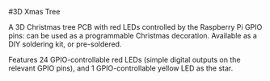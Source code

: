 <!--
---
name: 3D Xmas Tree
class: board
type: other
formfactor: Custom
manufacturer: PiHut
description: A 3D Christmas tree PCB with red LEDs controlled by the Raspberry Pi GPIO pins
url: https://thepihut.com/products/3d-xmas-tree-for-raspberry-pi
buy: https://thepihut.com/products/3d-xmas-tree-for-raspberry-pi
image: '3d-xmas-tree.png'
pincount: 40
eeprom: no
power:
ground:
  '6':
pin:
  '3':
    name: Star LED (Yellow)
    direction: output
    active: high
  '7':
    name: Tree LED (Red)
    direction: output
    active: high
  '10':
    name: Tree LED (Red)
    direction: output
    active: high
  '33':
    name: Tree LED (Red)
    direction: output
    active: high
  '40':
    name: Tree LED (Red)
    direction: output
    active: high
  '22':
    name: Tree LED (Red)
    direction: output
    active: high
  '24':
    name: Tree LED (Red)
    direction: output
    active: high
  '29':
    name: Tree LED (Red)
    direction: output
    active: high
  '19':
    name: Tree LED (Red)
    direction: output
    active: high
  '36':
    name: Tree LED (Red)
    direction: output
    active: high
  '11':
    name: Tree LED (Red)
    direction: output
    active: high
  '13':
    name: Tree LED (Red)
    direction: output
    active: high
  '37':
    name: Tree LED (Red)
    direction: output
    active: high
  '18':
    name: Tree LED (Red)
    direction: output
    active: high
  '21':
    name: Tree LED (Red)
    direction: output
    active: high
  '32':
    name: Tree LED (Red)
    direction: output
    active: high
  '31':
    name: Tree LED (Red)
    direction: output
    active: high
  '38':
    name: Tree LED (Red)
    direction: output
    active: high
  '35':
    name: Tree LED (Red)
    direction: output
    active: high
  '8':
    name: Tree LED (Red)
    direction: output
    active: high
  '12':
    name: Tree LED (Red)
    direction: output
    active: high
  '23':
    name: Tree LED (Red)
    direction: output
    active: high
  '26':
    name: Tree LED (Red)
    direction: output
    active: high
  '16':
    name: Tree LED (Red)
    direction: output
    active: high
  '15':
    name: Tree LED (Red)
    direction: output
    active: high
-->
#3D Xmas Tree

A 3D Christmas tree PCB with red LEDs controlled by the Raspberry Pi GPIO pins: can be used as a programmable Christmas decoration. Available as a DIY soldering kit, or pre-soldered.

Features 24 GPIO-controllable red LEDs (simple digital outputs on the relevant GPIO pins), and 1 GPIO-controllable yellow LED as the star.
